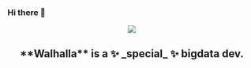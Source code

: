 ### Hi there 👋

<p align="center">
 <img align="center" src="https://github-readme-stats.vercel.app/api?username=Walhalla-Summary&show_icons=true&theme=tokyonight" />
 <h2 align="center">**Walhalla** is a ✨ _special_ ✨ bigdata dev.</h2>
</p>
